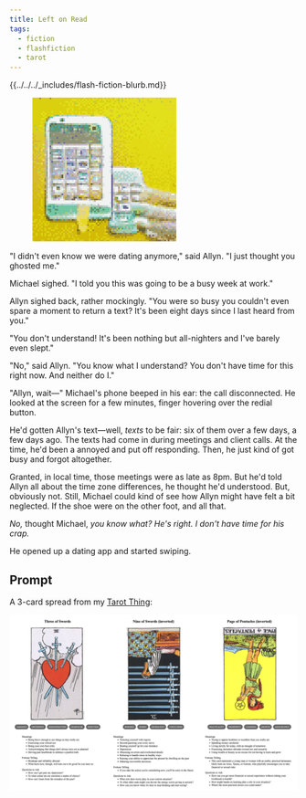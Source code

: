 ```yaml
---
title: Left on Read
tags:
  - fiction
  - flashfiction
  - tarot
---
```


{{../../../_includes/flash-fiction-blurb.md}}

<!--more-->

<figure class="wide"><img src="./cover.png" /></figure>

"I didn't even know we were dating anymore," said Allyn. "I just thought you ghosted me."

Michael sighed. "I told you this was going to be a busy week at work."

Allyn sighed back, rather mockingly. "You were so busy you couldn't even spare a moment to return a text? It's been eight days since I last heard from you."

"You don't understand! It's been nothing but all-nighters and I've barely even slept."

"No," said Allyn. "You know what I understand? You don't have time for this right now. And neither do I."

"Allyn, wait—" Michael's phone beeped in his ear: the call disconnected. He looked at the screen for a few minutes, finger hovering over the redial button. 

He'd gotten Allyn's text—well, *texts* to be fair: six of them over a few days, a few days ago. The texts had come in during meetings and client calls. At the time, he'd been a annoyed and put off responding. Then, he just kind of got busy and forgot altogether. 

Granted, in local time, those meetings were as late as 8pm. But he'd told Allyn all about the time zone differences, he thought he'd understood. But, obviously not. Still, Michael could kind of see how Allyn might have felt a bit neglected. If the shoe were on the other foot, and all that.

*No,* thought Michael, *you know what? He's right. I don't have time for his crap.* 

He opened up a dating app and started swiping. 

## Prompt

A 3-card spread from my [Tarot Thing](https://lmorchard.github.io/tarot-thing/?card=Three+of+Swords&card=%21Nine+of+Swords&card=%21Page+of+Pentacles
):

![](20220512083129.png)

